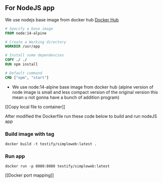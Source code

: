 ## For NodeJS app
We use nodejs base image from docker hub
[Docker Hub](https://hub.docker.com/explore)

```Dockerfile
# Specify a base image 
FROM node:14-alpine

# Create a Working directory
WORKDIR /usr/app

# Install some dependencies
COPY ./ ./
RUN npm install

# Default command
CMD ["npm", "start"]
```

+ We use node:14-alpine base image from docker hub (alpine version of node image is small and less compact version of the original version this mean u not gonna have a bunch of addition program)

[[Copy local file to container]]

After modified the Dockerfile run these code below to build and run nodeJS app

### Build image with tag

```shell
docker build -t testify/simpleweb:latest .
```

### Run app

```shell
docker run -p 8080:8080 testify/simpleweb:latest
```

[[Docker port mapping]]
